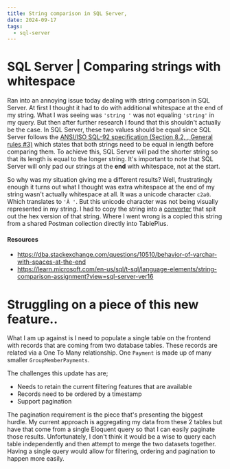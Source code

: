 ```yaml
---
title: String comparison in SQL Server,
date: 2024-09-17
tags:
  - sql-server
---
```

# SQL Server | Comparing strings with whitespace
Ran into an annoying issue today dealing with string comparison in SQL Server. At first I thought it had to do with additional whitespace at the end of my string. What I was seeing was `'string '` was not equaling `'string'` in my query. But then after further research I found that this shouldn't actually be the case.
In SQL Server, these two values should be equal since SQL Server follows the [ANSI/ISO SQL-92 specification (Section 8.2, , General rules #3)](https://www.contrib.andrew.cmu.edu/~shadow/sql/sql1992.txt) which states that both strings need to be equal in length before comparing them. To achieve this, SQL Server will pad the shorter string so that its length is equal to the longer string. It's important to note that SQL Server will only pad our strings at the __end__ with whitespace, not at the start. 

So why was my situation giving me a different results? Well, frustratingly enough it turns out what I thought was extra whitespace at the end of my string wasn't actually whitespace at all. It was a unicode character `c2a0`.  Which translates to `'Â '`. But this unicode character was not being visually represented in my string. I had to copy the string into a [converter](https://onlinestringtools.com/convert-string-to-hexadecimal) that spit out the hex version of that string. Where I went wrong is a copied this string from a shared Postman collection directly into TablePlus. 
#### Resources
- https://dba.stackexchange.com/questions/10510/behavior-of-varchar-with-spaces-at-the-end
- https://learn.microsoft.com/en-us/sql/t-sql/language-elements/string-comparison-assignment?view=sql-server-ver16

# Struggling on a piece of this new feature..
What I am up against is I need to populate a single table on the frontend with records that are coming from two database tables. These records are related via a One To Many relationship. One `Payment` is made up of many smaller `GroupMemberPayments`.

The challenges this update has are;
- Needs to retain the current filtering features that are available
- Records need to be ordered by a timestamp 
- Support pagination 

The pagination requirement is the piece that's presenting the biggest hurdle. My current approach is aggregating my data from these 2 tables but have that come from a single Eloquent query so that I can easily paginate those results. Unfortunately, I don't think it would be a wise to query each table independently and then attempt to merge the two datasets together. Having a single query would allow for filtering, ordering and pagination to happen more easily. 
